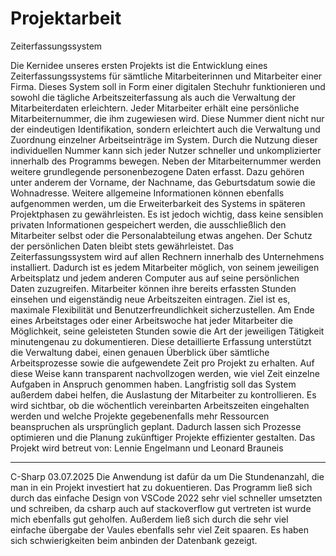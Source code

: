 # Projektarbeit

Zeiterfassungssystem

Die Kernidee unseres ersten Projekts ist die Entwicklung eines Zeiterfassungssystems für sämtliche Mitarbeiterinnen und Mitarbeiter einer Firma. Dieses System soll in Form einer digitalen Stechuhr funktionieren und sowohl die tägliche Arbeitszeiterfassung als auch die Verwaltung der Mitarbeiterdaten erleichtern.
Jeder Mitarbeiter erhält eine persönliche Mitarbeiternummer, die ihm zugewiesen wird. Diese Nummer dient nicht nur der eindeutigen Identifikation, sondern erleichtert auch die Verwaltung und Zuordnung einzelner Arbeitseinträge im System. Durch die Nutzung dieser individuellen Nummer kann sich jeder Nutzer schneller und unkomplizierter innerhalb des Programms bewegen.
Neben der Mitarbeiternummer werden weitere grundlegende personenbezogene Daten erfasst. Dazu gehören unter anderem der Vorname, der Nachname, das Geburtsdatum sowie die Wohnadresse. Weitere allgemeine Informationen können ebenfalls aufgenommen werden, um die Erweiterbarkeit des Systems in späteren Projektphasen zu gewährleisten. Es ist jedoch wichtig, dass keine sensiblen privaten Informationen gespeichert werden, die ausschließlich den Mitarbeiter selbst oder die Personalabteilung etwas angehen. Der Schutz der persönlichen Daten bleibt stets gewährleistet.
Das Zeiterfassungssystem wird auf allen Rechnern innerhalb des Unternehmens installiert. Dadurch ist es jedem Mitarbeiter möglich, von seinem jeweiligen Arbeitsplatz  und jedem anderen Computer aus auf seine persönlichen Daten zuzugreifen. Mitarbeiter können ihre bereits erfassten Stunden einsehen und eigenständig neue Arbeitszeiten eintragen. Ziel ist es, maximale Flexibilität und Benutzerfreundlichkeit sicherzustellen.
Am Ende eines Arbeitstages oder einer Arbeitswoche hat jeder Mitarbeiter die Möglichkeit, seine geleisteten Stunden sowie die Art der jeweiligen Tätigkeit minutengenau zu dokumentieren. Diese detaillierte Erfassung unterstützt die Verwaltung dabei, einen genauen Überblick über sämtliche Arbeitsprozesse sowie die aufgewendete Zeit pro Projekt zu erhalten. Auf diese Weise kann transparent nachvollzogen werden, wie viel Zeit einzelne Aufgaben in Anspruch genommen haben.
Langfristig soll das System außerdem dabei helfen, die Auslastung der Mitarbeiter zu kontrollieren. Es wird sichtbar, ob die wöchentlich vereinbarten Arbeitszeiten eingehalten werden und welche Projekte gegebenenfalls mehr Ressourcen beanspruchen als ursprünglich geplant. Dadurch lassen sich Prozesse optimieren und die Planung zukünftiger Projekte effizienter gestalten.
Das Projekt wird betreut von: Lennie Engelmann und Leonard Brauneis

---------------------------------------------------------------------------------------------------------------------------------------------------------

C-Sharp 03.07.2025
Die Anwendung ist dafür da um Die Stundenanzahl, die man in ein Projekt investiert hat zu dokuentieren.
Das Programm ließ sich durch das einfache Design von VSCode 2022 sehr viel schneller umsetzten und schreiben, da csharp auch auf stackoverflow gut vertreten ist wurde mich ebenfalls gut geholfen. Außerdem ließ sich durch die sehr viel einfache übergabe der Vaules ebenfalls sehr viel Zeit spaaren. Es haben sich schwierigkeiten beim anbinden der Datenbank gezeigt.


